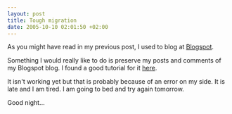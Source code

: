 ```yaml
--- 
layout: post
title: Tough migration
date: 2005-10-10 02:01:50 +02:00
---
```

As you might have read in my previous post, I used to blog at [Blogspot](http://www.blogspot.com).

Something I would really like to do is preserve my posts and comments of my Blogspot blog. I found a good tutorial for it [here](http://catsutorials.catsudon.org/?p=15).

It isn't working yet but that is probably because of an error on my side. It is late and I am tired. I am going to bed and try again tomorrow.

Good night...
